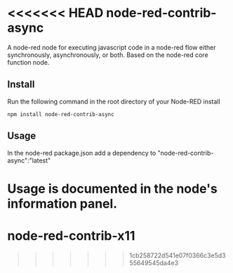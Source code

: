 <<<<<<< HEAD
node-red-contrib-async
========================

A node-red node for executing javascript code in a node-red flow either synchronously, asynchronously, or both. Based on the node-red core function node. 


Install
-------

Run the following command in the root directory of your Node-RED install

    npm install node-red-contrib-async


Usage
-----

In the node-red package.json add a dependency to
"node-red-contrib-async":"latest"

Usage is documented in the node's information panel.
=======
node-red-contrib-x11
====================
>>>>>>> 1cb258722d541e07f0366c3e5d355649545da4e3
